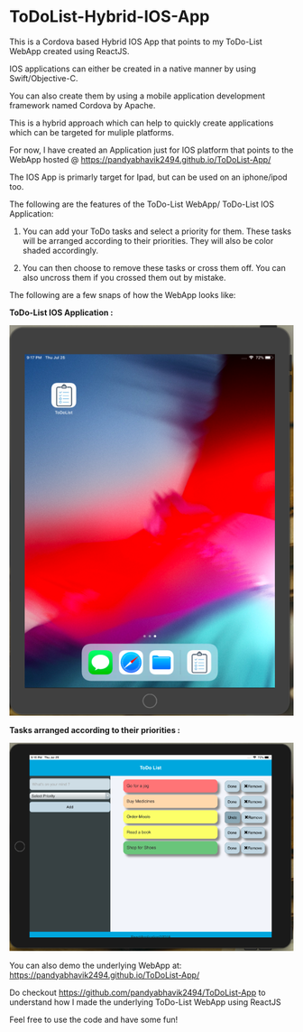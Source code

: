 # ToDoList-Hybrid-IOS-App
This is a Cordova based Hybrid IOS App that points to my ToDo-List WebApp created using ReactJS.

IOS applications can either be created in a native manner by using Swift/Objective-C.

You can also create them by using a mobile application development framework named Cordova by Apache.

This is a hybrid approach which can help to quickly create applications which can be targeted for muliple platforms.

For now, I have created an Application just for IOS platform that points to the WebApp hosted @ https://pandyabhavik2494.github.io/ToDoList-App/

The IOS App is primarly target for Ipad, but can be used on an iphone/ipod too.

The following are the features of the ToDo-List WebApp/ ToDo-List IOS Application:

1. You can add your ToDo tasks and select a priority for them. These tasks will be arranged according to their priorities.
   They will also be color shaded accordingly.

2. You can then choose to remove these tasks or cross them off. You can also uncross them if you crossed them out by mistake.
   

The following are a few snaps of how the WebApp looks like:



**ToDo-List IOS Application :**

![ToDo%20List%20IOS%20APP%20icon](https://github.com/pandyabhavik2494/Screenshots/blob/master/ToDo%20List%20IOS%20APP%20icon.png)



**Tasks arranged according to their priorities :**

![ToDo%20List%20IOS%20App](https://github.com/pandyabhavik2494/Screenshots/blob/master/ToDo%20List%20IOS%20App.png)


You can also demo the underlying WebApp at:
https://pandyabhavik2494.github.io/ToDoList-App/

Do checkout https://github.com/pandyabhavik2494/ToDoList-App to understand how I made the underlying ToDo-List WebApp using ReactJS

Feel free to use the code and have some fun!
